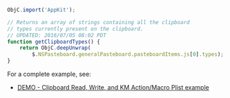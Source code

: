 
```js
ObjC.import('AppKit');

// Returns an array of strings containing all the clipboard
// types currently present on the clipboard.
// UPDATED: 2016/07/05 08:02 PDT
function getClipboardTypes() {
	return ObjC.deepUnwrap(
		$.NSPasteboard.generalPasteboard.pasteboardItems.js[0].types);
}
```

For a complete example, see:
* [DEMO - Clipboard Read, Write, and KM Action/Macro Plist example](JXA%2FKeyboard%20Maestro%20Routines%2FDEMO%20-%20Clipboard%20Read%2C%20Write%2C%20and%20KM%20Action%20Macro%20Plist%20example.md)